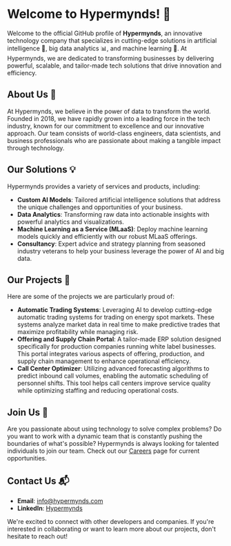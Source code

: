 # Welcome to Hypermynds! 🌟

Welcome to the official GitHub profile of **Hypermynds**, an innovative technology company that specializes in cutting-edge solutions in artificial intelligence 🧠, big data analytics 📊, and machine learning 🤖. At Hypermynds, we are dedicated to transforming businesses by delivering powerful, scalable, and tailor-made tech solutions that drive innovation and efficiency.

## About Us 📝

At Hypermynds, we believe in the power of data to transform the world. Founded in 2018, we have rapidly grown into a leading force in the tech industry, known for our commitment to excellence and our innovative approach. Our team consists of world-class engineers, data scientists, and business professionals who are passionate about making a tangible impact through technology.

## Our Solutions 💡

Hypermynds provides a variety of services and products, including:

- **Custom AI Models**: Tailored artificial intelligence solutions that address the unique challenges and opportunities of your business.
- **Data Analytics**: Transforming raw data into actionable insights with powerful analytics and visualizations.
- **Machine Learning as a Service (MLaaS)**: Deploy machine learning models quickly and efficiently with our robust MLaaS offerings.
- **Consultancy**: Expert advice and strategy planning from seasoned industry veterans to help your business leverage the power of AI and big data.

## Our Projects 🚀

Here are some of the projects we are particularly proud of:

- **Automatic Trading Systems**: Leveraging AI to develop cutting-edge automatic trading systems for trading on energy spot markets. These systems analyze market data in real time to make predictive trades that maximize profitability while managing risk.
- **Offering and Supply Chain Portal**: A tailor-made ERP solution designed specifically for production companies running white label businesses. This portal integrates various aspects of offering, production, and supply chain management to enhance operational efficiency.
- **Call Center Optimizer**: Utilizing advanced forecasting algorithms to predict inbound call volumes, enabling the automatic scheduling of personnel shifts. This tool helps call centers improve service quality while optimizing staffing and reducing operational costs.

## Join Us 🤝

Are you passionate about using technology to solve complex problems? Do you want to work with a dynamic team that is constantly pushing the boundaries of what's possible? Hypermynds is always looking for talented individuals to join our team. Check out our [Careers](link-to-careers-page) page for current opportunities.

## Contact Us 📬

- **Email**: [info@hypermynds.com](mailto:info@hypermynds.com)
- **LinkedIn**: [Hypermynds](https://linkedin.com/company/hypermynds)

We're excited to connect with other developers and companies. If you're interested in collaborating or want to learn more about our projects, don't hesitate to reach out!

